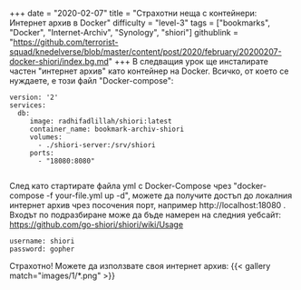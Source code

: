 +++
date = "2020-02-07"
title = "Страхотни неща с контейнери: Интернет архив в Docker"
difficulty = "level-3"
tags = ["bookmarks", "Docker", "Internet-Archiv", "Synology", "shiori"]
githublink = "https://github.com/terrorist-squad/knedelverse/blob/master/content/post/2020/february/20200207-docker-shiori/index.bg.md"
+++
В следващия урок ще инсталирате частен "интернет архив" като контейнер на Docker. Всичко, от което се нуждаете, е този файл "Docker-compose":
```
version: '2'
services:
  db:
     image: radhifadlillah/shiori:latest
     container_name: bookmark-archiv-shiori
     volumes:
       - ./shiori-server:/srv/shiori
     ports:
       - "18080:8080"


```
След като стартирате файла yml с Docker-Compose чрез "docker-compose -f your-file.yml up -d", можете да получите достъп до локалния интернет архив чрез посочения порт, например http://localhost:18080 . Входът по подразбиране може да бъде намерен на следния уебсайт: https://github.com/go-shiori/shiori/wiki/Usage
```
username: shiori
password: gopher

```
Страхотно! Можете да използвате своя интернет архив:
{{< gallery match="images/1/*.png" >}}
